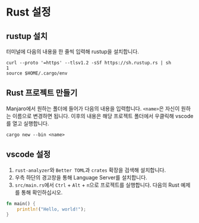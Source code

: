 # Rust 설정

## rustup 설치

터미널에 다음의 내용을 한 줄씩 입력해 rustup을 설치합니다.

```text
curl --proto '=https' --tlsv1.2 -sSf https://sh.rustup.rs | sh
1
source $HOME/.cargo/env
```

## Rust 프로젝트 만들기

Manjaro에서 원하는 폴더에 들어가 다음의 내용을 입력합니다. `<name>`은 자신이 원하는 이름으로 변경하면 됩니다. 이후의 내용은 해당 프로젝트 폴더에서 우클릭해 vscode를 열고 실행합니다.

```text
cargo new --bin <name>
```

## vscode 설정

1. `rust-analyzer`와 `Better TOML`과 `crates` 확장을 검색해 설치합니다.
2. 우측 하단의 경고창을 통해 Language Server를 설치합니다.
3. `src/main.rs`에서 `Ctrl` + `Alt` + `n`으로 프로젝트를 실행합니다. 다음의 Rust 예제를 통해 확인하십시오.

```rust
fn main() {
    println!("Hello, world!");
}
```

